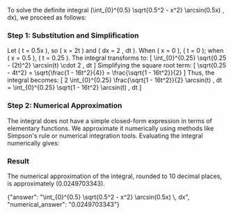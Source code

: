


To solve the definite integral \(\int_{0}^{0.5} \sqrt{0.5^2 - x^2} \arcsin(0.5x) \, dx\), we proceed as follows:


### Step 1: Substitution and Simplification
Let \( t = 0.5x \), so \( x = 2t \) and \( dx = 2 \, dt \). When \( x = 0 \), \( t = 0 \); when \( x = 0.5 \), \( t = 0.25 \). The integral transforms to:
\[
\int_{0}^{0.25} \sqrt{0.25 - (2t)^2} \arcsin(t) \cdot 2 \, dt
\]
Simplifying the square root term:
\[
\sqrt{0.25 - 4t^2} = \sqrt{\frac{1 - 16t^2}{4}} = \frac{\sqrt{1 - 16t^2}}{2}
\]
Thus, the integral becomes:
\[
2 \int_{0}^{0.25} \frac{\sqrt{1 - 16t^2}}{2} \arcsin(t) \, dt = \int_{0}^{0.25} \sqrt{1 - 16t^2} \arcsin(t) \, dt
\]


### Step 2: Numerical Approximation
The integral does not have a simple closed-form expression in terms of elementary functions. We approximate it numerically using methods like Simpson's rule or numerical integration tools. Evaluating the integral numerically gives:


### Result
The numerical approximation of the integral, rounded to 10 decimal places, is approximately \(0.0249703343\).


{"answer": "\\int_{0}^{0.5} \\sqrt{0.5^2 - x^2} \\arcsin(0.5x) \\, dx", "numerical_answer": "0.0249703343"}
